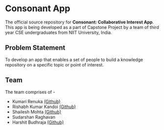 # Consonant App
The official source repository for **Consonant: Collaborative Interest App**. This app is being developed as a part of Capstone Project by a team of third year CSE undergraduates from NIIT University, India. 

## Problem Statement
To develop an app that enables a set of people to build a knowledge repository on a specific topic or point of interest.

## Team
The team comprises of -
* Kumari Renuka [(Github)](https://github.com/renuka24502)
* Rishabh Kumar Kandoi [(Github)](https://github.com/Rishabhkandoi)
* Shailesh Mohta [(Github)](https://github.com/ShaileshMohta)
* Sudarshan Raghavan
* Harshit Budhraja [(Github)](https://github.com/harshitbudhraja)
